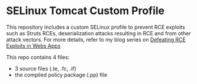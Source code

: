 #  SELinux Tomcat Custom Profile

This repository includes a custom SELinux profile to prevent RCE exploits such as Struts RCEs, deserialization attacks resulting in RCE and from other attack vectors.  For more details, refer to my blog series on [Defeating RCE Exploits in Webs Apps](https://www.osamaelnaggar.com/defeating-rce-exploits-in-web-apps/)

This repo contains 4 files:

- 3 source files (.te, .fc, .if)
- the compiled policy package (.pp) file
